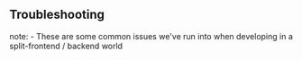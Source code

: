 ##  Troubleshooting

note:
    - These are some common issues we've run into when developing in a split-frontend / backend world
